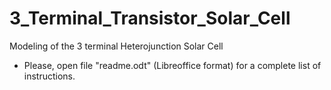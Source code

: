 # 3_Terminal_Transistor_Solar_Cell
 Modeling of the 3 terminal Heterojunction Solar Cell

 * Please, open file "readme.odt" (Libreoffice format) for a complete list of instructions. 
